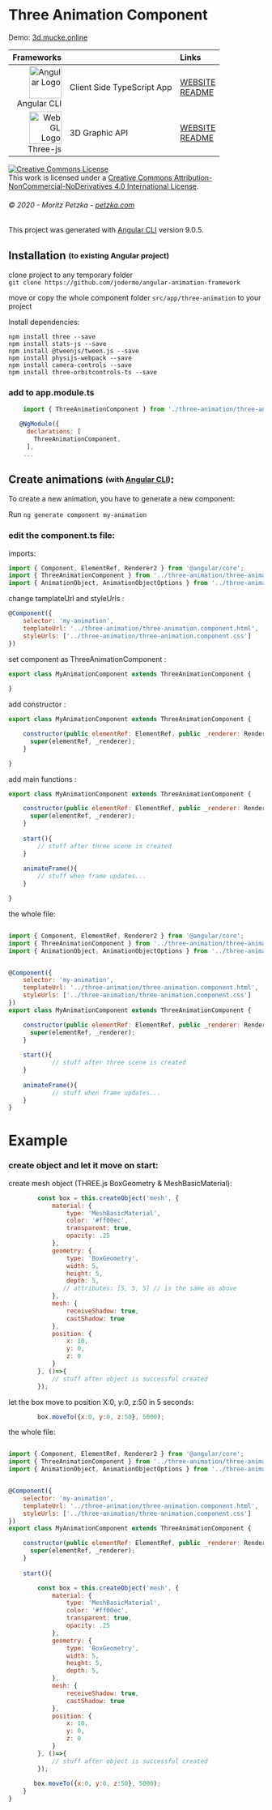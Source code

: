 # Three Animation Component 
Demo:
<a rel="demo" href="http://3d.mucke.online" target="_blank">
  3d.mucke.online
</a>

| Frameworks |  | Links |
|    ---:| :---          | :---         |
| <img src="https://angular.io/assets/images/logos/angular/angular.svg" height="64"  alt="Angular Logo" /><br>Angular CLI | Client Side TypeScript App | [WEBSITE](https://angular.io)<br> [README](https://github.com/angular/angular-cli/blob/master/README.md)|
| <img src="https://upload.wikimedia.org/wikipedia/commons/thumb/2/25/WebGL_Logo.svg/1199px-WebGL_Logo.svg.png" height="64"  alt="WebGL Logo" /><br>Three-js | 3D Graphic API | [WEBSITE](https://threejs.org/)<br> [README](https://github.com/mrdoob/three.js/blob/dev/README.md)|




<a rel="license" href="http://creativecommons.org/licenses/by-nc-nd/4.0/"><img alt="Creative Commons License" style="border-width:0" src="https://i.creativecommons.org/l/by-nc-nd/4.0/88x31.png" /></a><br />This work is licensed under a <a rel="license" href="http://creativecommons.org/licenses/by-nc-nd/4.0/">Creative Commons Attribution-NonCommercial-NoDerivatives 4.0 International License</a>.
###### *© 2020 - Moritz Petzka - [petzka.com](https://petzka.com/)*
This project was generated with [Angular CLI](https://github.com/angular/angular-cli) version 9.0.5.

## Installation <sub><sup>(to existing Angular project)</sup></sub>


clone project to any temporary folder <br>
`git clone https://github.com/jodermo/angular-animation-framework`

move or copy the whole component folder `src/app/three-animation` to your project<br>


Install dependencies:
 
 `npm install three --save`<br>
 `npm install stats-js --save`<br>
 `npm install @tweenjs/tween.js --save`<br>
 `npm install physijs-webpack --save`<br>
 `npm install camera-controls --save`<br>
 `npm install three-orbitcontrols-ts --save`<br>

### add to app.module.ts 
```javascript
    import { ThreeAnimationComponent } from './three-animation/three-animation.component';
```

```javascript
   @NgModule({
     declarations: [
       ThreeAnimationComponent,
     ],
    ...
```
## Create animations <sub><sup>(with <a href="https://cli.angular.io/" target="_blank">Angular CLI</a>)</sup></sub>:

To create a new animation, you have to generate a new component:

Run `ng generate component my-animation`



### edit the component.ts file:

imports:
```javascript
import { Component, ElementRef, Renderer2 } from '@angular/core';
import { ThreeAnimationComponent } from '../three-animation/three-animation.component';
import { AnimationObject, AnimationObjectOptions } from '../three-animation/classes/animation-object';
```

change tamplateUrl and styleUrls :
```javascript
@Component({
    selector: 'my-animation',
    templateUrl: '../three-animation/three-animation.component.html',
    styleUrls: ['../three-animation/three-animation.component.css']
})
```
set component as ThreeAnimationComponent :
```javascript
export class MyAnimationComponent extends ThreeAnimationComponent {
  
}
```

add constructor :
```javascript
export class MyAnimationComponent extends ThreeAnimationComponent {

    constructor(public elementRef: ElementRef, public _renderer: Renderer2) {
      super(elementRef, _renderer);
    }

}
```

add main functions :
```javascript
export class MyAnimationComponent extends ThreeAnimationComponent {

    constructor(public elementRef: ElementRef, public _renderer: Renderer2) {
      super(elementRef, _renderer);
    }
    
    start(){
        // stuff after three scene is created
    }
    
    animateFrame(){
        // stuff when frame updates...
    }   

}
```

the whole file:
```javascript

import { Component, ElementRef, Renderer2 } from '@angular/core';
import { ThreeAnimationComponent } from '../three-animation/three-animation.component';
import { AnimationObject, AnimationObjectOptions } from '../three-animation/classes/animation-object';


@Component({
    selector: 'my-animation',
    templateUrl: '../three-animation/three-animation.component.html',
    styleUrls: ['../three-animation/three-animation.component.css']
})
export class MyAnimationComponent extends ThreeAnimationComponent {

    constructor(public elementRef: ElementRef, public _renderer: Renderer2) {
      super(elementRef, _renderer);
    }
    
    start(){
            // stuff after three scene is created
    }
        
    animateFrame(){
            // stuff when frame updates...
    }   
}
```

# Example

### create object and let it move on start:

create mesh object (THREE.js <a hraf="https://threejs.org/docs/index.html#api/en/geometries/BoxGeometry">BoxGeometry</a> &
<a hraf="https://threejs.org/docs/index.html#api/en/materials/MeshBasicMaterial">MeshBasicMaterial</a>):
```javascript
        const box = this.createObject('mesh', {
            material: {
                type: 'MeshBasicMaterial',
                color: '#ff00ec',
                transparent: true,
                opacity: .25
            },
            geometry: {
                type: 'BoxGeometry',
                width: 5,
                height: 5,
                depth: 5,
               // attributes: [5, 5, 5] // is the same as above
            },
            mesh: {
                receiveShadow: true,
                castShadow: true
            },
            position: {
                x: 10,
                y: 0,
                z: 0
            }
        }, ()=>{
            // stuff after object is successful created
        });
```


let the box move to position X:0, y:0, z:50 in 5 seconds:
```javascript
        box.moveTo({x:0, y:0, z:50}, 5000);
```


the whole file:
```javascript

import { Component, ElementRef, Renderer2 } from '@angular/core';
import { ThreeAnimationComponent } from '../three-animation/three-animation.component';
import { AnimationObject, AnimationObjectOptions } from '../three-animation/classes/animation-object';


@Component({
    selector: 'my-animation',
    templateUrl: '../three-animation/three-animation.component.html',
    styleUrls: ['../three-animation/three-animation.component.css']
})
export class MyAnimationComponent extends ThreeAnimationComponent {

    constructor(public elementRef: ElementRef, public _renderer: Renderer2) {
      super(elementRef, _renderer);
    }
    
    start(){

        const box = this.createObject('mesh', {
            material: {
                type: 'MeshBasicMaterial',
                color: '#ff00ec',
                transparent: true,
                opacity: .25
            },
            geometry: {
                type: 'BoxGeometry',
                width: 5,
                height: 5,
                depth: 5,
            },
            mesh: {
                receiveShadow: true,
                castShadow: true
            },
            position: {
                x: 10,
                y: 0,
                z: 0
            }
        }, ()=>{
            // stuff after object is successful created
        });
        
       box.moveTo({x:0, y:0, z:50}, 5000);
    }
}
```
